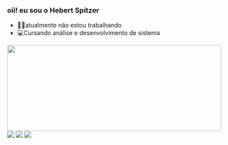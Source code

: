 ### oii! eu sou o Hebert Spitzer
* 👨‍💻atualmente não estou trabalhando
* 💻Cursando análise e desenvolvimento de sistema
<div>
  <a href="https://github.com/hebertspitzer">
  <img height="200em" width="500" src="https://github-readme-stats.vercel.app/api/top-langs/?username=hebertspitzer&layout=compact&langs_count=7&theme=dark"/>
</div>
  
<div> 
  <a href="https://www.instagram.com/hebert_spitzer/" target="_blank"><img src="https://img.shields.io/badge/-Instagram-%23E4405F?style=for-the-badge&logo=instagram&logoColor=white" target="_blank"></a>
  <a href = "mailto:hebertsp03@gmail.com"><img src="https://img.shields.io/badge/Gmail-D14836?style=for-the-badge&logo=gmail&logoColor=white" target="_blank"></a>
  <a href="https://www.linkedin.com/in/hebert-spitzer-475240180/" target="_blank"><img src="https://img.shields.io/badge/-LinkedIn-%230077B5?style=for-the-badge&logo=linkedin&logoColor=white" target="_blank"></a> 
 
</div>
